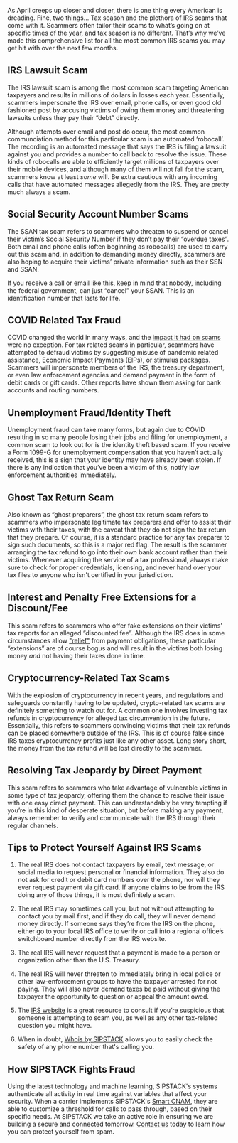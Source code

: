 As April creeps up closer and closer, there is one thing every American is dreading. Fine, two things… Tax season and the plethora of IRS scams that come with it. Scammers often tailor their scams to what’s going on at specific times of the year, and tax season is no different. That’s why we’ve made this comprehensive list for all the most common IRS scams you may get hit with over the next few months. 

## IRS Lawsuit Scam
The IRS lawsuit scam is among the most common scam targeting American taxpayers and results in millions of dollars in losses each year. Essentially, scammers impersonate the IRS over email, phone calls, or even good old fashioned post by accusing victims of owing them money and threatening lawsuits unless they pay their “debt” directly.

Although attempts over email and post do occur, the most common communciation method for this particular scam is an automated ‘robocall’. The recording is an automated message that says the IRS is filing a lawsuit against you and provides a number to call back to resolve the issue. These kinds of robocalls are able to efficiently target millions of taxpayers over their mobile devices, and although many of them will not fall for the scam, scammers know at least _some_ will. Be extra cautious with any incoming calls that have automated messages allegedly from the IRS. They are pretty much always a scam.

## Social Security Account Number Scams
The SSAN tax scam refers to scammers who threaten to suspend or cancel their victim’s Social Security Number if they don’t pay their “overdue taxes”. Both email and phone calls (often beginning as robocalls) are used to carry out this scam and, in addition to demanding money directly, scammers are also hoping to acquire their victims’ private information such as their SSN and SSAN.

If you receive a call or email like this, keep in mind that nobody, including the federal government, can just “cancel” your SSAN. This is an identification number that lasts for life. 

## COVID Related Tax Fraud
COVID changed the world in many ways, and the [impact it had on scams](https://www.sipstack.com/resources/blog/how-covid-19-has-impacted-fraud/) were no exception. For tax related scams in particular, scammers have attempted to defraud victims by suggesting misuse of pandemic related assistance, Economic Impact Payments (EIPs), or stimulus packages. Scammers will impersonate members of the IRS, the treasury department, or even law enforcement agencies and demand payment in the form of debit cards or gift cards. Other reports have shown them asking for bank accounts and routing numbers. 

## Unemployment Fraud/Identity Theft
Unemployment fraud can take many forms, but again due to COVID resulting in so many people losing their jobs and filing for unemployment, a common scam to look out for is the identity theft based scam. If you receive a Form 1099-G for unemployment compensation that you haven’t actually received, this is a sign that your identity may have already been stolen. If there is any indication that you’ve been a victim of this, notify law enforcement authorities immediately.  

## Ghost Tax Return Scam
Also known as “ghost preparers”, the ghost tax return scam refers to scammers who impersonate legitimate tax preparers and offer to assist their victims with their taxes, with the caveat that they do not sign the tax return that they prepare. Of course, it is a standard practice for any tax preparer to sign such documents, so this is a major red flag. The result is the scammer arranging the tax refund to go into their _own_ bank account rather than their victims. Whenever acquiring the service of a tax professional, always make sure to check for proper credentials, licensing, and never hand over your tax files to anyone who isn't certified in your jurisdiction. 

## Interest and Penalty Free Extensions for a Discount/Fee
This scam refers to scammers who offer fake extensions on their victims’ tax reports for an alleged “discounted fee”. Although the IRS does in some circumstances allow  <a href= 'https://www.irs.gov/payments/penalty-relief' target="_blank"> "relief"</a> from payment obligations, these particular “extensions” are of course bogus and will result in the victims both losing money _and_ not having their taxes done in time.

## Cryptocurrency-Related Tax Scams
With the explosion of cryptocurrency in recent years, and regulations and safeguards constantly having to be updated, crypto-related tax scams are definitely something to watch out for. A common one involves investing tax refunds in cryptocurrency for alleged tax circumvention in the future. Essentially, this refers to scammers convincing victims that their tax refunds can be placed somewhere outside of the IRS. This is of course false since IRS taxes cryptocurrency profits just like any other asset. Long story short, the money from the tax refund will be lost directly to the scammer. 

## Resolving Tax Jeopardy by Direct Payment
This scam refers to scammers who take advantage of vulnerable victims in some type of tax jeopardy, offering them the chance to resolve their issue with one easy direct payment. This can understandably be very tempting if you’re in this kind of desperate situation, but before making any payment, always remember to verify and communicate with the IRS through their regular channels. 

## Tips to Protect Yourself Against IRS Scams

1. The real IRS does not contact taxpayers by email, text message, or social media to request personal or financial information. They also do not ask for credit or debit card numbers over the phone, nor will they ever request payment via gift card. If anyone claims to be from the IRS doing any of those things, it is most definitely a scam. 

2. The real IRS may sometimes call you, but not without attempting to contact you by mail first, and if they do call, they will never demand money directly. If someone says they’re from the IRS on the phone, either go to your local IRS office to verify or call into a regional office’s switchboard number directly from the IRS website.

3. The real IRS will never request that a payment is made to a person or organization other than the U.S. Treasury.
    
4. The real IRS will never threaten to immediately bring in local police or other law-enforcement groups to have the taxpayer arrested for not paying. They will also never demand taxes be paid without giving the taxpayer the opportunity to question or appeal the amount owed.

5.  The <a href= 'https://www.irs.gov/payments/penalty-relief' target="_blank"> IRS website</a> is a great resource to consult if you’re suspicious that someone is attempting to scam you, as well as any other tax-related question you might have.

6. When in doubt, [Whois by SIPSTACK](https://whois.sipstack.com/) allows you to easily check the safety of any phone number that's calling you.



## How SIPSTACK Fights Fraud

Using the latest technology and machine learning, SIPSTACK's systems authenticate all activity in real time against variables that affect your security. When a carrier implements SIPSTACK's [Smart CNAM](https://www.sipstack.com/products/smart-cnam), they are able to customize a threshold for calls to pass through, based on their specific needs. At SIPSTACK we take an active role in ensuring we are building a secure and connected tomorrow. [Contact us](https://www.sipstack.com/contact/us) today to learn how you can protect yourself from spam.
